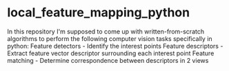 # local_feature_mapping_python
In this repository I'm supposed to come up with written-from-scratch algorithms to perform the following computer vision tasks specifically in python:  Feature detectors - Identify the interest points  Feature descriptors - Extract feature vector descriptor surrounding each interest point  Feature matching - Determine correspondence between descriptors in 2 views
